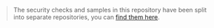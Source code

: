 > The security checks and samples in this repository have been split into separate repositories, you can [find them here](https://github.com/mfpdev/social-login-sample).
